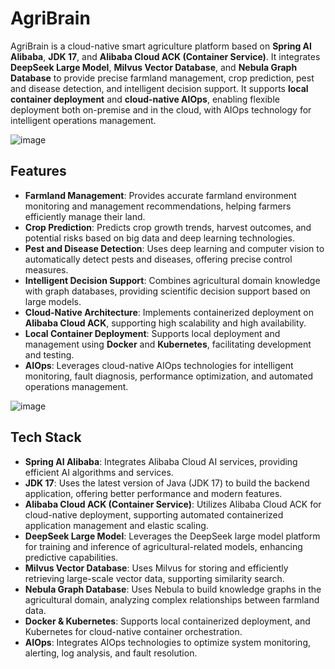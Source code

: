 # AgriBrain

AgriBrain is a cloud-native smart agriculture platform based on **Spring AI Alibaba**, **JDK 17**, and **Alibaba Cloud ACK (Container Service)**. It integrates **DeepSeek Large Model**, **Milvus Vector Database**, and **Nebula Graph Database** to provide precise farmland management, crop prediction, pest and disease detection, and intelligent decision support. It supports **local container deployment** and **cloud-native AIOps**, enabling flexible deployment both on-premise and in the cloud, with AIOps technology for intelligent operations management.

![image](https://github.com/user-attachments/assets/4c26d952-1d46-43da-bd8a-f587a2bee4f3)

## Features

- **Farmland Management**: Provides accurate farmland environment monitoring and management recommendations, helping farmers efficiently manage their land.
- **Crop Prediction**: Predicts crop growth trends, harvest outcomes, and potential risks based on big data and deep learning technologies.
- **Pest and Disease Detection**: Uses deep learning and computer vision to automatically detect pests and diseases, offering precise control measures.
- **Intelligent Decision Support**: Combines agricultural domain knowledge with graph databases, providing scientific decision support based on large models.
- **Cloud-Native Architecture**: Implements containerized deployment on **Alibaba Cloud ACK**, supporting high scalability and high availability.
- **Local Container Deployment**: Supports local deployment and management using **Docker** and **Kubernetes**, facilitating development and testing.
- **AIOps**: Leverages cloud-native AIOps technologies for intelligent monitoring, fault diagnosis, performance optimization, and automated operations management.

![image](https://github.com/user-attachments/assets/57171534-6d9e-4c9f-a2c2-c17b4d215f0a)


## Tech Stack

- **Spring AI Alibaba**: Integrates Alibaba Cloud AI services, providing efficient AI algorithms and services.
- **JDK 17**: Uses the latest version of Java (JDK 17) to build the backend application, offering better performance and modern features.
- **Alibaba Cloud ACK (Container Service)**: Utilizes Alibaba Cloud ACK for cloud-native deployment, supporting automated containerized application management and elastic scaling.
- **DeepSeek Large Model**: Leverages the DeepSeek large model platform for training and inference of agricultural-related models, enhancing predictive capabilities.
- **Milvus Vector Database**: Uses Milvus for storing and efficiently retrieving large-scale vector data, supporting similarity search.
- **Nebula Graph Database**: Uses Nebula to build knowledge graphs in the agricultural domain, analyzing complex relationships between farmland data.
- **Docker & Kubernetes**: Supports local containerized deployment, and Kubernetes for cloud-native container orchestration.
- **AIOps**: Integrates AIOps technologies to optimize system monitoring, alerting, log analysis, and fault resolution.
